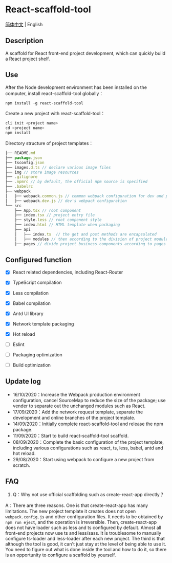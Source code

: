# React-scaffold-tool

[简体中文](https://github.com/DangoSky/react-scaffold-tool/blob/master/README.md) | English

## Description

A scaffold for React front-end project development, which can quickly build a React project shelf.

## Use

After the Node development environment has been installed on the computer, install react-scaffold-tool globally：

```js
npm install -g react-scaffold-tool
```

Create a new project with react-scaffold-tool：

```js
cli init <project name>
cd <project name>
npm install
```

Directory structure of project templates：

```js
├── README.md
├── package.json
├── tsconfig.json
├── images.d.ts // declare various image files
├── img // store image resources
├── .gitignore
├── .npmrc // by default, the official npm source is specified
├── .babelrc
├── webpack
│   ├── webpack.common.js // common webpack configuration for dev and prod
│   ├── webpack.dev.js // dev's webpack configuration
└── src
    ├── App.tsx // root component
    ├── index.tsx // project entry file
    ├── style.less // root component style
    ├── index.html // HTML template when packaging
    ├── api 
    │   ├── index.ts  // the get and post methods are encapsulated
    │   ├── modules // then according to the division of project modules, add interfaces here
    ├── pages // divide project business components according to pages
```

## Configured function

- [x] React related dependencies, including React-Router
- [x] TypeScript compilation
- [x] Less compilation
- [x] Babel compilation
- [x] Antd UI library
- [x] Network template packaging
- [x] Hot reload
- [ ] Eslint
- [ ] Packaging optimization
- [ ] Build optimization


## Update log

- 16/10/2020：Increase the Webpack production environment configuration, cancel SourceMap to reduce the size of the package; use vender to separate out the unchanged modules such as React.
- 17/09/2020：Add the network request template, separate the development and online branches of the project template.
- 14/09/2020：Initially complete react-scaffold-tool and release the npm package.
- 11/09/2020：Start to build react-scaffold-tool scaffold.
- 08/09/2020：Complete the basic configuration of the project template, including various configurations such as react, ts, less, babel, antd and hot reload.
- 29/08/2020：Start using webpack to configure a new project from scratch.


## FAQ

1. Q：Why not use official scaffolding such as create-react-app directly？

A：There are three reasons. One is that create-react-app has many limitations. The new project template it creates does not open `webpack.config.js` and other configuration files. It needs to be obtained by `npm run eject`, and the operation is irreversible. Then, create-react-app does not have loader such as less and ts configured by default. Almost all front-end projects now use ts and less/sass. It is troublesome to manually configure ts-loader and less-loader after each new project. The third is that although the tool is good, it can't just stay at the level of being able to use it. You need to figure out what is done inside the tool and how to do it, so there is an opportunity to configure a scaffold by yourself.
